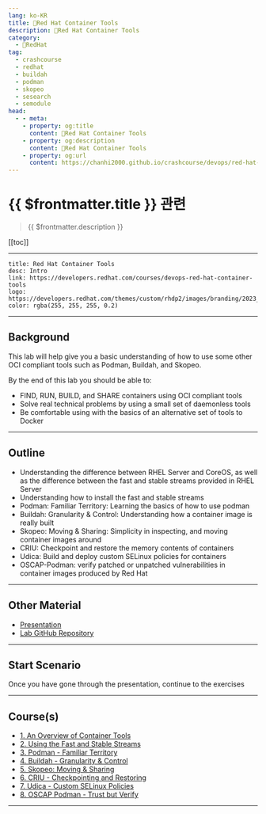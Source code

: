 ```yaml
---
lang: ko-KR
title: 🔺Red Hat Container Tools
description: 🔺Red Hat Container Tools
category:
  - 🔺RedHat
tag: 
  - crashcourse
  - redhat
  - buildah
  - podman
  - skopeo
  - sesearch
  - semodule
head:
  - - meta:
    - property: og:title
      content: 🔺Red Hat Container Tools
    - property: og:description
      content: 🔺Red Hat Container Tools
    - property: og:url
      content: https://chanhi2000.github.io/crashcourse/devops/red-hat-container-tools.html
---
```


# {{ $frontmatter.title }} 관련

> {{ $frontmatter.description }}

[[toc]]

---

```component VPCard
title: Red Hat Container Tools
desc: Intro
link: https://developers.redhat.com/courses/devops-red-hat-container-tools
logo: https://developers.redhat.com/themes/custom/rhdp2/images/branding/2023_RHDLogo_black_text.svg
color: rgba(255, 255, 255, 0.2)
```

---

## Background

This lab will help give you a basic understanding of how to use some other OCI compliant tools such as Podman, Buildah, and Skopeo.

By the end of this lab you should be able to:

- FIND, RUN, BUILD, and SHARE containers using OCI compliant tools
- Solve real technical problems by using a small set of daemonless tools
- Be comfortable using with the basics of an alternative set of tools to Docker

---

## Outline

- Understanding the difference between RHEL Server and CoreOS, as well as the difference between the fast and stable streams provided in RHEL Server
- Understanding how to install the fast and stable streams
- Podman: Familiar Territory: Learning the basics of how to use podman
- Buildah: Granularity & Control: Understanding how a container image is really built
- Skopeo: Moving & Sharing: Simplicity in inspecting, and moving container images around
- CRIU: Checkpoint and restore the memory contents of containers
- Udica: Build and deploy custom SELinux policies for containers
- OSCAP-Podman: verify patched or unpatched vulnerabilities in container images produced by Red Hat

---

## Other Material

- [Presentation](https://goo.gl/h4VK7j)
- [Lab GitHub Repository](https://github.com/openshift-instruqt/instruqt/tree/3ccc0f45269f895a19406e833392dc9fbc7948d8/instruqt-tracks/subsystems-container-internals-lab-2-0-part-7)

---

## Start Scenario

Once you have gone through the presentation, continue to the exercises

---


## Course(s)

- [1. An Overview of Container Tools][01]
- [2. Using the Fast and Stable Streams][02]
- [3. Podman - Familiar Territory][03]
- [4. Buildah - Granularity & Control][04]
- [5. Skopeo: Moving & Sharing][05]
- [6. CRIU - Checkpointing and Restoring][06]
- [7. Udica - Custom SELinux Policies][07]
- [8. OSCAP Podman - Trust but Verify][08]

---


[01]: 01.md
[02]: 02.md
[03]: 03.md
[04]: 04.md
[05]: 05.md
[06]: 06.md
[07]: 07.md
[08]: 08.md

